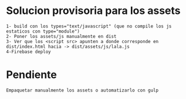 # Solucion provisoria para los assets
    1- build con los types="text/javascript" (que no compile los js estaticos con type="module")
    2- Poner los assets/js manualmente en dist
    3- Ver que los <script src> apunten a donde corresponde en dist/index.html hacia -> dist/assets/js/lala.js
    4-Firebase deploy



# Pendiente
    Empaquetar manualmente los assets o automatizarlo con gulp